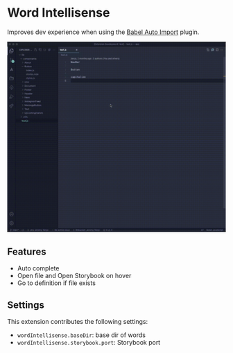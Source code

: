 # Word Intellisense

Improves dev experience when using the [Babel Auto Import](https://github.com/PavelDymkov/babel-plugin-auto-import) plugin.

![image info](https://github.com/jeremytenjo/word-intellisense/blob/main/assets/videos/demo.gif?raw=true)

## Features

- Auto complete
- Open file and Open Storybook on hover
- Go to definition if file exists

## Settings

This extension contributes the following settings:

- `wordIntellisense.baseDir`: base dir of words
- `wordIntellisense.storybook.port`: Storybook port
